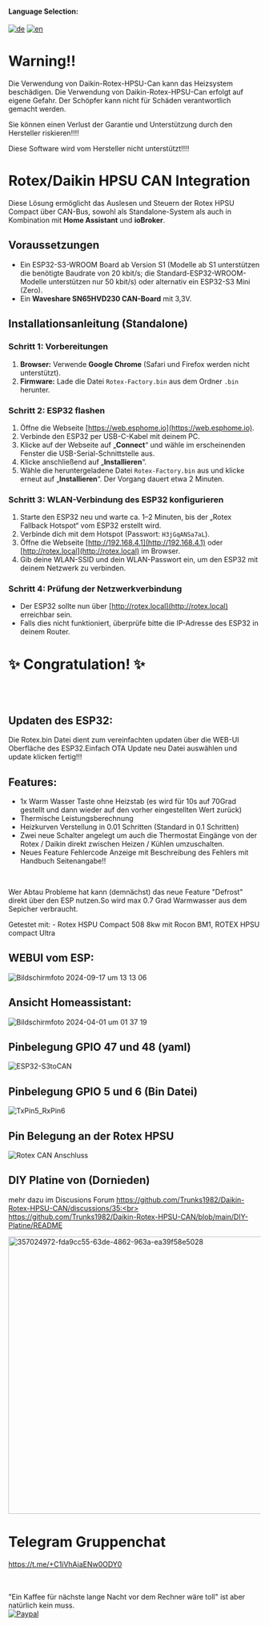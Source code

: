 #### Language Selection:
[![de](https://img.shields.io/badge/lang-de-blue.svg)](README.md)
[![en](https://img.shields.io/badge/lang-en-red.svg)](README.en.md) 

# Warning!!
Die Verwendung von Daikin-Rotex-HPSU-Can kann das Heizsystem beschädigen. Die Verwendung von Daikin-Rotex-HPSU-Can erfolgt auf eigene Gefahr. Der Schöpfer kann nicht für Schäden verantwortlich gemacht werden.

Sie können einen Verlust der Garantie und Unterstützung durch den Hersteller riskieren!!!!

Diese Software wird vom Hersteller nicht unterstützt!!!!




# Rotex/Daikin HPSU CAN Integration

Diese Lösung ermöglicht das Auslesen und Steuern der Rotex HPSU Compact über CAN-Bus, sowohl als Standalone-System als auch in Kombination mit **Home Assistant** und **ioBroker**.

## Voraussetzungen

- Ein ESP32-S3-WROOM Board ab Version S1 (Modelle ab S1 unterstützen die benötigte Baudrate von 20 kbit/s; die Standard-ESP32-WROOM-Modelle unterstützen nur 50 kbit/s) oder alternativ ein ESP32-S3 Mini (Zero).
- Ein **Waveshare SN65HVD230 CAN-Board** mit 3,3V.

## Installationsanleitung (Standalone)

### Schritt 1: Vorbereitungen

1. **Browser:** Verwende **Google Chrome** (Safari und Firefox werden nicht unterstützt).
2. **Firmware:** Lade die Datei `Rotex-Factory.bin` aus dem Ordner `.bin` herunter.

### Schritt 2: ESP32 flashen

1. Öffne die Webseite [https://web.esphome.io](https://web.esphome.io).
2. Verbinde den ESP32 per USB-C-Kabel mit deinem PC.
3. Klicke auf der Webseite auf „**Connect**“ und wähle im erscheinenden Fenster die USB-Serial-Schnittstelle aus.
4. Klicke anschließend auf „**Installieren**“.
5. Wähle die heruntergeladene Datei `Rotex-Factory.bin` aus und klicke erneut auf „**Installieren**“. Der Vorgang dauert etwa 2 Minuten.

### Schritt 3: WLAN-Verbindung des ESP32 konfigurieren

1. Starte den ESP32 neu und warte ca. 1–2 Minuten, bis der „Rotex Fallback Hotspot“ vom ESP32 erstellt wird.
2. Verbinde dich mit dem Hotspot (Passwort: `H3jGqANSa7aL`).
3. Öffne die Webseite [http://192.168.4.1](http://192.168.4.1) oder [http://rotex.local](http://rotex.local) im Browser.
4. Gib deine WLAN-SSID und dein WLAN-Passwort ein, um den ESP32 mit deinem Netzwerk zu verbinden.

### Schritt 4: Prüfung der Netzwerkverbindung

- Der ESP32 sollte nun über [http://rotex.local](http://rotex.local) erreichbar sein.  
- Falls dies nicht funktioniert, überprüfe bitte die IP-Adresse des ESP32 in deinem Router.

# :sparkles: Congratulation! :sparkles:


<br><br>
## Updaten des ESP32:
Die Rotex.bin Datei dient zum vereinfachten updaten über die WEB-UI Oberfläche des ESP32.Einfach OTA Update neu Datei auswählen und update klicken fertig!!! 


## Features:

- 1x Warm Wasser Taste ohne Heizstab (es wird für 10s auf 70Grad gestellt und dann wieder auf den vorher eingestellten Wert zurück)
- Thermische Leistungsberechnung
- Heizkurven Verstellung in 0.01 Schritten (Standard in 0.1 Schritten)
- Zwei neue Schalter angelegt um auch die Thermostat Eingänge von der Rotex / Daikin direkt zwischen Heizen / Kühlen umzuschalten.
- Neues Feature Fehlercode Anzeige mit Beschreibung des Fehlers mit Handbuch Seitenangabe!!
  
<br>  


Wer Abtau Probleme hat kann (demnächst) das neue Feature "Defrost" direkt über den ESP nutzen.So wird max 0.7 Grad Warmwasser aus dem Sepicher verbraucht.


Getestet mit: - Rotex HSPU Compact 508 8kw mit Rocon BM1, ROTEX HPSU compact Ultra

## WEBUI vom ESP:



![Bildschirmfoto 2024-09-17 um 13 13 06](https://github.com/user-attachments/assets/8bb5ca8e-323f-45d1-ab4b-a30f185a6ffc)

## Ansicht Homeassistant:
![Bildschirmfoto 2024-04-01 um 01 37 19](https://github.com/Trunks1982/Daikin-Rotex-HPSU-CAN/assets/62701386/d9c1d703-ac4a-4466-97e3-dbd6478cbed1)


## Pinbelegung GPIO 47 und 48 (yaml)

![ESP32-S3toCAN](https://github.com/Trunks1982/Daikin-Rotex-HPSU-CAN/assets/62701386/40b1881a-b7f5-40b5-a2d7-678ee19299d2)

## Pinbelegung GPIO 5 und 6 (Bin Datei)

![TxPin5_RxPin6](https://github.com/user-attachments/assets/b0e3ae0d-2354-4871-b295-c156836afddf)

## Pin Belegung an der Rotex HPSU

![Rotex CAN Anschluss](https://github.com/Trunks1982/Daikin-Rotex-HPSU-CAN/assets/62701386/05c36ae7-ddc9-4a1e-8a73-4559c765f132)



## DIY Platine von (Dornieden)

mehr dazu im Discusions Forum https://github.com/Trunks1982/Daikin-Rotex-HPSU-CAN/discussions/35:<br> 
https://github.com/Trunks1982/Daikin-Rotex-HPSU-CAN/blob/main/DIY-Platine/README

<img width="554" alt="357024972-fda9cc55-63de-4862-963a-ea39f58e5028" src="https://github.com/user-attachments/assets/1640db7a-693b-45a5-8315-dcbc2e84892c">



# Telegram Gruppenchat
https://t.me/+C1iVhAjaENw0ODY0

<br><br>
"Ein Kaffee für nächste lange Nacht vor dem Rechner wäre toll" ist aber natürlich kein muss.
<br>[![Paypal](https://user-images.githubusercontent.com/41958506/212499642-b2fd097a-0938-4bfc-b37b-74df64592c58.png)](https://www.paypal.com/donate/?hosted_button_id=H94LZRQW9PFQ4)




